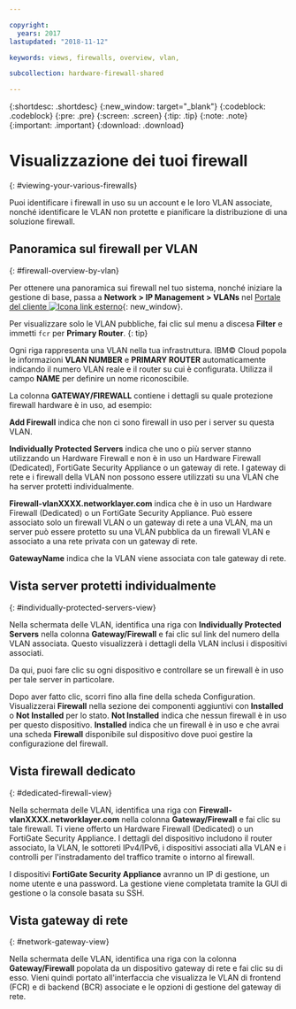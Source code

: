 ```yaml
---

copyright:
  years: 2017
lastupdated: "2018-11-12"

keywords: views, firewalls, overview, vlan,

subcollection: hardware-firewall-shared

---
```


{:shortdesc: .shortdesc}
{:new_window: target="_blank"}
{:codeblock: .codeblock}
{:pre: .pre}
{:screen: .screen}
{:tip: .tip}
{:note: .note}
{:important: .important}
{:download: .download}

# Visualizzazione dei tuoi firewall
{: #viewing-your-various-firewalls}

Puoi identificare i firewall in uso su un account e le loro VLAN associate, nonché identificare le VLAN non protette e pianificare la distribuzione di una soluzione firewall.

## Panoramica sul firewall per VLAN
{: #firewall-overview-by-vlan}

Per ottenere una panoramica sui firewall nel tuo sistema, nonché iniziare la gestione di base, passa a **Network > IP Management > VLANs** nel [Portale del cliente ![Icona link esterno](../../icons/launch-glyph.svg "Icona link esterno")](https://control.softlayer.com/){: new_window}.

Per visualizzare solo le VLAN pubbliche, fai clic sul menu a discesa **Filter** e immetti `fcr` per **Primary Router**.
{: tip}

Ogni riga rappresenta una VLAN nella tua infrastruttura. IBM© Cloud popola le informazioni **VLAN NUMBER** e **PRIMARY ROUTER** automaticamente indicando il numero VLAN reale e il router su cui è configurata. Utilizza il campo **NAME** per definire un nome riconoscibile.

La colonna **GATEWAY/FIREWALL** contiene i dettagli su quale protezione firewall hardware è in uso, ad esempio:

**Add Firewall** indica che non ci sono firewall in uso per i server su questa VLAN.

**Individually Protected Servers** indica che uno o più server stanno utilizzando un Hardware Firewall e non è in uso un Hardware Firewall (Dedicated), FortiGate Security Appliance o un gateway di rete. I gateway di rete e i firewall della VLAN non possono essere utilizzati su una VLAN che ha server protetti individualmente.

**Firewall-vlanXXXX.networklayer.com** indica che è in uso un Hardware Firewall (Dedicated) o un FortiGate Security Appliance. Può essere associato solo un firewall VLAN o un gateway di rete a una VLAN, ma un server può essere protetto su una VLAN pubblica da un firewall VLAN e associato a una rete privata con un gateway di rete.

**GatewayName** indica che la VLAN viene associata con tale gateway di rete.

## Vista server protetti individualmente
{: #individually-protected-servers-view}

Nella schermata delle VLAN, identifica una riga con **Individually Protected Servers** nella colonna **Gateway/Firewall** e fai clic sul link del numero della VLAN associata. Questo visualizzerà i dettagli della VLAN inclusi i dispositivi associati.

Da qui, puoi fare clic su ogni dispositivo e controllare se un firewall è in uso per tale server in particolare.

Dopo aver fatto clic, scorri fino alla fine della scheda Configuration. Visualizzerai **Firewall** nella sezione dei componenti aggiuntivi con **Installed** o **Not Installed** per lo stato. **Not Installed** indica che nessun firewall è in uso per questo dispositivo. **Installed** indica che un firewall è in uso e che avrai una scheda **Firewall** disponibile sul dispositivo dove puoi gestire la configurazione del firewall.

## Vista firewall dedicato
{: #dedicated-firewall-view}

Nella schermata delle VLAN, identifica una riga con **Firewall-vlanXXXX.networklayer.com** nella colonna **Gateway/Firewall** e fai clic su tale firewall. Ti viene offerto un Hardware Firewall (Dedicated) o un FortiGate Security Appliance. I dettagli del dispositivo includono il router associato, la VLAN, le sottoreti IPv4/IPv6, i dispositivi associati alla VLAN e i controlli per l'instradamento del traffico tramite o intorno al firewall.

I dispositivi **FortiGate Security Appliance** avranno un IP di gestione, un nome utente e una password.  La gestione viene completata tramite la GUI di gestione o la console basata su SSH.

## Vista gateway di rete
{: #network-gateway-view}

Nella schermata delle VLAN, identifica una riga con la colonna **Gateway/Firewall** popolata da un dispositivo gateway di rete e fai clic su di esso. Vieni quindi portato all'interfaccia che visualizza le VLAN di frontend (FCR) e di backend (BCR) associate e le opzioni di gestione del gateway di rete.
